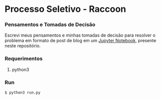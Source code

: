 # Processo Seletivo - Raccoon

### Pensamentos e Tomadas de Decisão

Escrevi meus pensamentos e minhas tomadas de decisão para resolver o problema em formato de post de blog em um [Jupyter Notebook](https://github.com/matheus-manoel/psel-raccoon/blob/master/resolution.ipynb), presente neste repositório.

### Requerimentos

1. python3

### Run

```sh
$ python3 run.py
```
